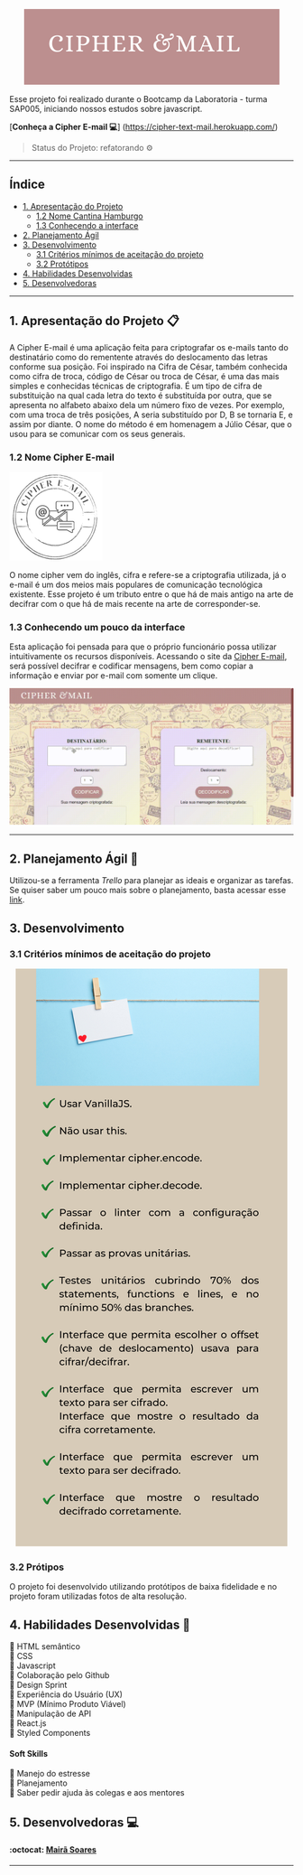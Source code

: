 <p align="center"> 
<img src="src/Img/logo-readme.png">
</p>

Esse projeto foi realizado durante o Bootcamp da Laboratoria - turma SAP005, iniciando nossos estudos sobre javascript.

[**Conheça a Cipher E-mail :computer:**] (https://cipher-text-mail.herokuapp.com/)

> Status do Projeto: refatorando :gear:

---

## Índice

- [1. Apresentação do Projeto](#1-apresentação-do-projeto)
  - [1.2 Nome Cantina Hamburgo](#1.1-nome-cantina-hamburgo)
  - [1.3 Conhecendo a interface](#1.1-conhecendo-a-interface)
- [2. Planejamento Ágil](#2-planejamento-agil)
- [3. Desenvolvimento](#4-desenvolvimento)
  - [3.1 Critérios mínimos de aceitação do projeto](#3.1-problema-a-ser-resolvido) 
  - [3.2 Protótipos](#3.4-protótipos)
- [4. Habilidades Desenvolvidas](#4-habilidades-desenvolvidas)  
- [5. Desenvolvedoras](#5-desenvolvedoras)

---

## 1. Apresentação do Projeto :clipboard:

A Cipher E-mail é uma aplicação feita para criptografar os e-mails tanto do destinatário como do rementente através do deslocamento das letras conforme sua posição. Foi inspirado na Cifra de César, também conhecida como cifra de troca, código de César ou troca de César, é uma das mais simples e conhecidas técnicas de criptografia. É um tipo de cifra de substituição na qual cada letra do texto é substituída por outra, que se apresenta no alfabeto abaixo dela um número fixo de vezes. Por exemplo, com uma troca de três posições, A seria substituído por D, B se tornaria E, e assim por diante. O nome do método é em homenagem a Júlio César, que o usou para se comunicar com os seus generais.

### 1.2 Nome Cipher E-mail
![Cipher E-mail](src/Img/logo1.png) 

O nome cipher vem do inglês, cifra e refere-se a criptografia utilizada, já o e-mail é um dos meios mais populares de comunicação tecnológica existente. Esse projeto é um tributo entre o que há de mais antigo na arte de decifrar com o que há de mais recente na arte de corresponder-se.


### 1.3 Conhecendo um pouco da interface

Esta aplicação foi pensada para que o próprio funcionário possa utilizar intuitivamente os recursos disponíveis. Acessando o site da [Cipher E-mail](https://cipher-text-mail.herokuapp.com/), será possível decifrar e codificar mensagens, bem como copiar a informação e enviar por e-mail com somente um clique.

<p align="center"> 
<img src="src/Img/gifpage.gif">
</p>


---

## 2. Planejamento Ágil :memo:

Utilizou-se a ferramenta _Trello_ para planejar as ideais e organizar as tarefas.
Se quiser saber um pouco mais sobre o planejamento, basta acessar esse [link](https://trello.com/b/sqmyEAQh/cipher-e-mail).

## 3. Desenvolvimento

### 3.1 Critérios mínimos de aceitação do projeto

<p align="center"> 
<img src="src/Img/definidopronto.png">
</p>

### 3.2 Prótipos

O projeto foi desenvolvido utilizando protótipos de baixa fidelidade e no projeto foram utilizadas fotos de alta resolução.


## 4. Habilidades Desenvolvidas :dart:

:pushpin: HTML semântico<br>
:pushpin: CSS <br>
:pushpin: Javascript <br>
:pushpin: Colaboração pelo Github<br>
:pushpin: Design Sprint<br>
:pushpin: Experiência do Usuário (UX)<br>
:pushpin: MVP (Mínimo Produto Viável)<br>
:pushpin: Manipulação de API<br>
:pushpin: React.js<br>
:pushpin: Styled Components


#### Soft Skills

:pushpin: Manejo do estresse<br>
:pushpin: Planejamento<br>
:pushpin: Saber pedir ajuda às colegas e aos mentores

## 5. Desenvolvedoras :computer:

#### :octocat: [**Mairã Soares**](https://github.com/MairaSoares) 

---
